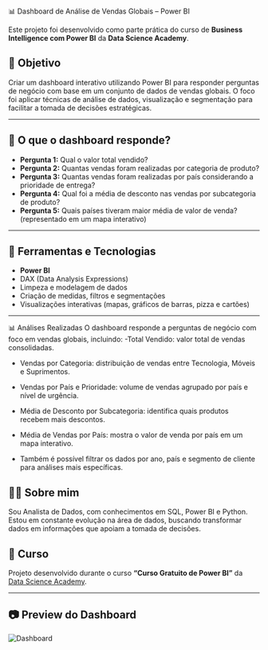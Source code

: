  📊 Dashboard de Análise de Vendas Globais – Power BI

Este projeto foi desenvolvido como parte prática do curso de **Business Intelligence com Power BI** da **Data Science Academy**.

## 📌 Objetivo

Criar um dashboard interativo utilizando Power BI para responder perguntas de negócio com base em um conjunto de dados de vendas globais. O foco foi aplicar técnicas de análise de dados, visualização e segmentação para facilitar a tomada de decisões estratégicas.

---

## 🔎 O que o dashboard responde?

- **Pergunta 1:** Qual o valor total vendido?
- **Pergunta 2:** Quantas vendas foram realizadas por categoria de produto?
- **Pergunta 3:** Quantas vendas foram realizadas por país considerando a prioridade de entrega?
- **Pergunta 4:** Qual foi a média de desconto nas vendas por subcategoria de produto?
- **Pergunta 5:** Quais países tiveram maior média de valor de venda? (representado em um mapa interativo)

---

## 🧰 Ferramentas e Tecnologias

- **Power BI**
- DAX (Data Analysis Expressions)
- Limpeza e modelagem de dados
- Criação de medidas, filtros e segmentações
- Visualizações interativas (mapas, gráficos de barras, pizza e cartões)

---
📊 Análises Realizadas
O dashboard responde a perguntas de negócio com foco em vendas globais, incluindo:
-Total Vendido: valor total de vendas consolidadas.

- Vendas por Categoria: distribuição de vendas entre Tecnologia, Móveis e Suprimentos.

- Vendas por País e Prioridade: volume de vendas agrupado por país e nível de urgência.

- Média de Desconto por Subcategoria: identifica quais produtos recebem mais descontos.

- Média de Vendas por País: mostra o valor de venda por país em um mapa interativo.

- Também é possível filtrar os dados por ano, país e segmento de cliente para análises mais específicas.

## 👩‍💻 Sobre mim
Sou Analista de Dados, com conhecimentos em SQL, Power BI e Python. Estou em constante evolução na área de dados, buscando transformar dados em informações que apoiam a tomada de decisões.


## 📘 Curso

Projeto desenvolvido durante o curso **“Curso Gratuito de Power BI”** da [Data Science Academy](https://www.datascienceacademy.com.br/).

---

## 📷 Preview do Dashboard

![Dashboard](./caminho/para/imagem.png)
